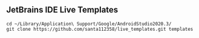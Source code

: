 JetBrains IDE Live Templates
---

```shell
cd ~/Library/Application\ Support/Google/AndroidStudio2020.3/
git clone https://github.com/santa112358/live_templates.git templates
```
